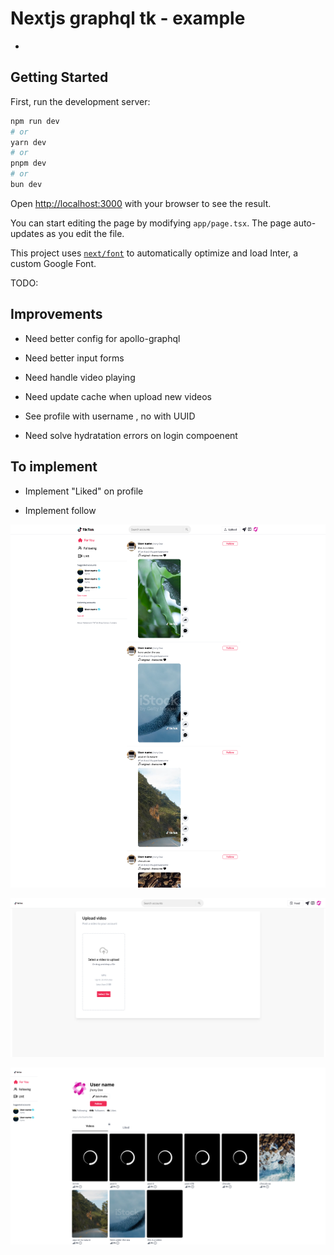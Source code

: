 # Nextjs graphql tk - example

-

## Getting Started

First, run the development server:

```bash
npm run dev
# or
yarn dev
# or
pnpm dev
# or
bun dev
```

Open [http://localhost:3000](http://localhost:3000) with your browser to see the result.

You can start editing the page by modifying `app/page.tsx`. The page auto-updates as you edit the file.

This project uses [`next/font`](https://nextjs.org/docs/basic-features/font-optimization) to automatically optimize and load Inter, a custom Google Font.

TODO:

## Improvements

- Need better config for apollo-graphql

- Need better input forms

- Need handle video playing

- Need update cache when upload new videos

- See profile with username , no with UUID

- Need solve hydratation errors on login compoenent

## To implement

- Implement "Liked" on profile

- Implement follow

![alt text for screen readers](/resources/Capture001.png "Screen1")

![alt text for screen readers](/resources/Capture002.png "Screen2")

![alt text for screen readers](/resources/Capture003.png "Screen3")
